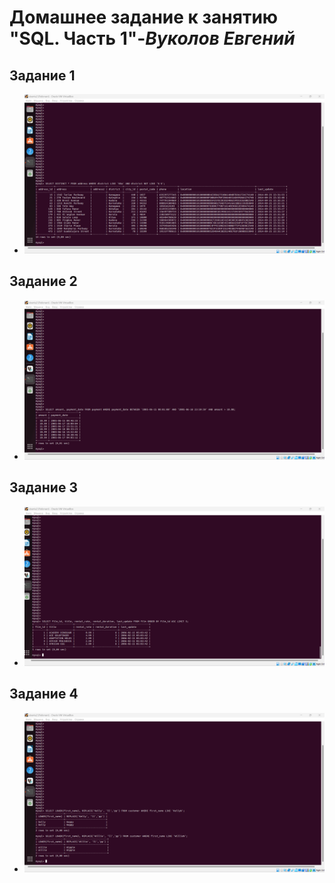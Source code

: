 # **Домашнее задание к занятию "SQL. Часть 1"**-***Вуколов Евгений***

## Задание 1

- ![scrinshot](https://github.com/Evgenii-379/12-03.md/blob/main/Снимок%20экрана%202024-04-14%20110151.png)

## Задание 2

- ![scrinshot](https://github.com/Evgenii-379/12-03.md/blob/main/Снимок%20экрана%202024-04-15%20165928.png)

## Задание 3

- ![scrinshot](https://github.com/Evgenii-379/12-03.md/blob/main/Снимок%20экрана%202024-04-15%20173300.png)

## Задание 4

- ![scrinshot](https://github.com/Evgenii-379/12-03.md/blob/main/Снимок%20экрана%202024-04-16%20204222.png)


